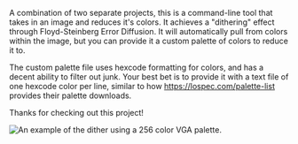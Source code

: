 A combination of two separate projects, this is a command-line tool that takes in an image and reduces it's colors. It achieves a "dithering" effect through Floyd-Steinberg Error Diffusion. It will automatically pull from colors within the image, but you can provide it a custom palette of colors to reduce it to.

The custom palette file uses hexcode formatting for colors, and has a decent ability to filter out junk. Your best bet is to provide it with a text file of one hexcode color per line, similar to how https://lospec.com/palette-list provides their palette downloads.

Thanks for checking out this project!

![An example of the dither using a 256 color VGA palette.](https://img.notionusercontent.com/s3/prod-files-secure%2F434cc333-a8e4-49ad-9b91-9d86e769ced7%2F5583fc1c-b6de-4254-81f0-3cf04cf31ec1%2Fdither.png/size/w=2000?exp=1745093923&sig=HYEctriQFJ2KzAakci_MDHYKB5uPthqHtY0WvqIpWVw&id=13bf10a4-5f6e-8015-806a-cefd9c478586&table=block&userId=8f00a415-ee4d-41db-95ab-eb44bd86d530 "An example of the dither using a 256 color VGA palette.")
